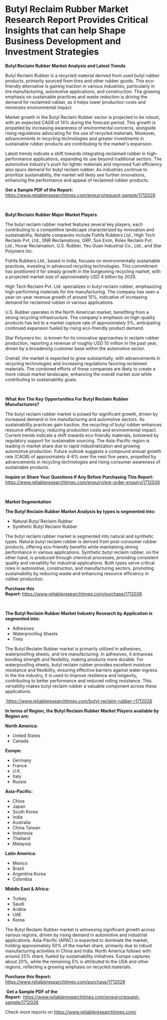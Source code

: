 <p><h1>Butyl Reclaim Rubber Market Research Report Provides Critical Insights that can help Shape Business Development and Investment Strategies</h1></p><p><strong>Butyl Reclaim Rubber Market Analysis and Latest Trends</strong></p>
<p><p>Butyl Reclaim Rubber is a recycled material derived from used butyl rubber products, primarily sourced from tires and other rubber goods. This eco-friendly alternative is gaining traction in various industries, particularly in tire manufacturing, automotive applications, and construction. The growing emphasis on sustainable practices and waste reduction is driving the demand for reclaimed rubber, as it helps lower production costs and minimizes environmental impact.</p><p>Market growth in the Butyl Reclaim Rubber sector is projected to be robust, with an expected CAGR of 14% during the forecast period. This growth is propelled by increasing awareness of environmental concerns, alongside rising regulations advocating for the use of recycled materials. Moreover, advancements in recycling technologies and greater investments in sustainable rubber products are contributing to the market's expansion.</p><p>Latest trends indicate a shift towards integrating reclaimed rubber in high-performance applications, expanding its use beyond traditional sectors. The automotive industry's push for lighter materials and improved fuel efficiency also spurs demand for butyl reclaim rubber. As industries continue to prioritize sustainability, the market will likely see further innovations, enhancing the performance and appeal of reclaimed rubber products.</p></p>
<p><strong>Get a Sample PDF of the Report:&nbsp;</strong> <a href="https://www.reliableresearchtimes.com/enquiry/request-sample/1712026?utm_campaign=3358&utm_medium=2&utm_source=Github&utm_content=ia&utm_term=27032025&utm_id=butyl-reclaim-rubber">https://www.reliableresearchtimes.com/enquiry/request-sample/1712026</a></p>
<p>&nbsp;</p>
<p><strong>Butyl Reclaim Rubber Major Market Players</strong></p>
<p><p>The butyl reclaim rubber market features several key players, each contributing to a competitive landscape characterized by innovation and sustainability. Notable companies include Fishfa Rubbers Ltd., High Tech Reclaim Pvt. Ltd., SNR Reclamations, GRP, Sun Exim, Rolex Reclaim Pvt. Ltd., Huxar Reclamation, U.S. Rubber, Yeu Guan Industrial Co., Ltd., and Star Polymers Inc.</p><p>Fishfa Rubbers Ltd., based in India, focuses on environmentally sustainable practices, investing in advanced recycling technologies. This commitment has positioned it for steady growth in the burgeoning recycling market, with a projected market size of approximately USD 4 billion by 2026. </p><p>High Tech Reclaim Pvt. Ltd. specializes in butyl reclaim rubber, emphasizing high-performing materials for tire manufacturing. The company has seen a year-on-year revenue growth of around 15%, indicative of increasing demand for reclaimed rubber in various applications.</p><p>U.S. Rubber operates in the North American market, benefiting from a strong recycling infrastructure. The company's emphasis on high-quality products has led to a market capture rate of approximately 5%, anticipating continued expansion fueled by rising eco-friendly product demand.</p><p>Star Polymers Inc. is known for its innovative approaches in reclaim rubber production, reporting a revenue of roughly USD 10 million in the past year, driven by a broadening customer base within the automotive sector.</p><p>Overall, the market is expected to grow substantially, with advancements in recycling technologies and increasing regulations favoring reclaimed materials. The combined efforts of these companies are likely to create a more robust market landscape, enhancing the overall market size while contributing to sustainability goals.</p></p>
<p>&nbsp;</p>
<p><strong>What Are The Key Opportunities For Butyl Reclaim Rubber Manufacturers?</strong></p>
<p><p>The butyl reclaim rubber market is poised for significant growth, driven by increased demand in tire manufacturing and automotive sectors. As sustainability practices gain traction, the recycling of butyl rubber enhances resource efficiency, reducing production costs and environmental impact. Current trends indicate a shift towards eco-friendly materials, bolstered by regulatory support for sustainable sourcing. The Asia-Pacific region is leading in market share due to rapid industrialization and growing automotive production. Future outlook suggests a compound annual growth rate (CAGR) of approximately 4-6% over the next five years, propelled by advancements in recycling technologies and rising consumer awareness of sustainable products.</p></p>
<p><strong>Inquire or Share Your Questions If Any Before Purchasing This Report:</strong> <a href="https://www.reliableresearchtimes.com/enquiry/pre-order-enquiry/1712026?utm_campaign=3358&utm_medium=2&utm_source=Github&utm_content=ia&utm_term=27032025&utm_id=butyl-reclaim-rubber">https://www.reliableresearchtimes.com/enquiry/pre-order-enquiry/1712026</a></p>
<p>&nbsp;</p>
<p><strong>Market Segmentation</strong></p>
<p><strong>The Butyl Reclaim Rubber Market Analysis by types is segmented into:</strong></p>
<p><ul><li>Natural Butyl Reclaim Rubber</li><li>Synthetic Butyl Reclaim Rubber</li></ul></p>
<p><p>The butyl reclaim rubber market is segmented into natural and synthetic types. Natural butyl reclaim rubber is derived from post-consumer rubber products, offering eco-friendly benefits while maintaining strong performance in various applications. Synthetic butyl reclaim rubber, on the other hand, is produced through chemical processes, providing consistent quality and versatility for industrial applications. Both types serve critical roles in automotive, construction, and manufacturing sectors, promoting sustainability by reducing waste and enhancing resource efficiency in rubber production.</p></p>
<p><strong>Purchase this Report:&nbsp;</strong><a href="https://www.reliableresearchtimes.com/purchase/1712026?utm_campaign=3358&utm_medium=2&utm_source=Github&utm_content=ia&utm_term=27032025&utm_id=butyl-reclaim-rubber">https://www.reliableresearchtimes.com/purchase/1712026</a></p>
<p>&nbsp;</p>
<p><strong>The Butyl Reclaim Rubber Market Industry Research by Application is segmented into:</strong></p>
<p><ul><li>Adhesives</li><li>Waterproofing Sheets</li><li>Tires</li></ul></p>
<p><p>The Butyl Reclaim Rubber market is primarily utilized in adhesives, waterproofing sheets, and tire manufacturing. In adhesives, it enhances bonding strength and flexibility, making products more durable. For waterproofing sheets, butyl reclaim rubber provides excellent moisture resistance and flexibility, ensuring effective barriers against water ingress. In the tire industry, it is used to improve resilience and longevity, contributing to better performance and reduced rolling resistance. This versatility makes butyl reclaim rubber a valuable component across these applications.</p></p>
<p><a href="https://www.reliableresearchtimes.com/butyl-reclaim-rubber-r1712026?utm_campaign=3358&utm_medium=2&utm_source=Github&utm_content=ia&utm_term=27032025&utm_id=butyl-reclaim-rubber">&nbsp;https://www.reliableresearchtimes.com/butyl-reclaim-rubber-r1712026</a></p>
<p><strong>In terms of Region, the Butyl Reclaim Rubber Market Players available by Region are:</strong></p>
<p>
    <p> <strong> North America: </strong>
        <ul>
            <li>United States</li>
            <li>Canada</li>
        </ul>
        </p> 
    <p> <strong> Europe: </strong>
        <ul>
            <li>Germany</li>
            <li>France</li>
            <li>U.K.</li>
            <li>Italy</li>
            <li>Russia</li>
        </ul>
        </p> 
    <p> <strong> Asia-Pacific: </strong>
        <ul>
            <li>China</li>
            <li>Japan</li>
            <li>South Korea</li>
            <li>India</li>
            <li>Australia</li>
            <li>China Taiwan</li>
            <li>Indonesia</li>
            <li>Thailand</li>
            <li>Malaysia</li>
        </ul>
        </p> 
    <p> <strong> Latin America: </strong>
        <ul>
            <li>Mexico</li>
            <li>Brazil</li>
            <li>Argentina Korea</li>
            <li>Colombia</li>
        </ul>
        </p> 
    <p> <strong> Middle East & Africa: </strong>
        <ul>
            <li>Turkey</li>
            <li>Saudi</li>
            <li>Arabia</li>
            <li>UAE</li>
            <li>Korea</li>
        </ul>
    </p>
    </p>
<p><p>The Butyl Reclaim Rubber market is witnessing significant growth across various regions, driven by rising demand in automotive and industrial applications. Asia-Pacific (APAC) is expected to dominate the market, holding approximately 50% of the market share, primarily due to robust manufacturing activities in China and India. North America follows with around 25% share, fueled by sustainability initiatives. Europe captures about 20%, while the remaining 5% is attributed to the USA and other regions, reflecting a growing emphasis on recycled materials.</p></p>
<p><strong>Purchase this Report: </strong><a href="https://www.reliableresearchtimes.com/purchase/1712026?utm_campaign=3358&utm_medium=2&utm_source=Github&utm_content=ia&utm_term=27032025&utm_id=butyl-reclaim-rubber">https://www.reliableresearchtimes.com/purchase/1712026</a></p>
<p>&nbsp;<strong>Get a Sample PDF of the Report:&nbsp;&nbsp;</strong><a href="https://www.reliableresearchtimes.com/enquiry/request-sample/1712026?utm_campaign=3358&utm_medium=2&utm_source=Github&utm_content=ia&utm_term=27032025&utm_id=butyl-reclaim-rubber">https://www.reliableresearchtimes.com/enquiry/request-sample/1712026</a></p>
<p><strong></strong></p>
<p>Check more reports on <a href="https://www.reliableresearchtimes.com/?utm_campaign=3358&utm_medium=2&utm_source=Github&utm_content=ia&utm_term=27032025&utm_id=butyl-reclaim-rubber">https://www.reliableresearchtimes.com/</a></p>